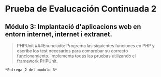 # Prueba de Evalucación Continuada 2
## **Módulo 3:** Implantació d'aplicacions web en  entorn internet, internet i extranet.



>PHPUnit
>###Enunciado:
>Programa  las siguientes funciones en PHP y escribe los test necesarios para comprobar su correcto funcionamiento. Implementa todas las pruebas utilizando el framework PHPUnit.



`*Entrega 2 del modulo 3*`
